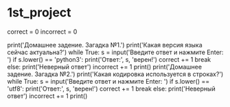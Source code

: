 # 1st_project
correct = 0
incorrect = 0

print('Домашнее задение. Загадка №1.')
print('Какая версия языка сейчас актуальна?')
while True:
    s = input('Введите ответ и нажмите Enter: ')
    if s.lower() == 'python3':
        print('Ответ:', s, 'верен!')
        correct += 1
        break
    else:
        print('Неверный ответ')
        incorrect += 1
print()
print('Домашнее задение. Загадка №2.')
print('Какая кодировка используется в строках?')
while True:
    s = input('Введите ответ и нажмите Enter: ')
    if s.lower() == 'utf8':
        print('Ответ:', s, 'верен!')
        correct += 1
        break
    else:
        print('Неверный ответ')
        incorrect += 1
print()
